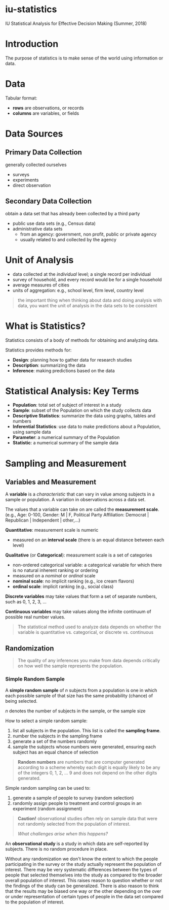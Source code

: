 # iu-statistics
IU Statistical Analysis for Effective Decision Making (Summer, 2018)

# Introduction
The purpose of statistics is to make sense of the world using information or data.

# Data
Tabular format:
- **rows** are observations, or records
- **columns** are variables, or fields

# Data Sources

## Primary Data Collection
generally collected ourselves
- surveys
- experiments
- direct observation

## Secondary Data Collection
obtain a data set that has already been collected by a third party
- public use data sets (e.g., Census data)
- administrative data sets
  - from an agency: government, non profit, public or private agency
  - usually related to and collected by the agency

# Unit of Analysis
- data collected at the *individual* level; a single record per individual
- survey of household, and every record would be for a single household
- average measures of cities
- units of aggregation: e.g., school level, firm level, country level

> the important thing when thinking about data and doing analysis with data, you want the unit of analysis in the data sets to be consistent

# What is Statistics?
Statistics consists of a body of methods for obtaining and analyzing data.

Statistics provides methods for:
- **Design**: planning how to gather data for research studies
- **Description**: summarizing the data
- **Inference**: making predictions based on the data

# Statistical Analysis: Key Terms
- **Population**: total set of subject of interest in a study
- **Sample**: subset of the Population on which the study collects data
- **Descriptive Statistics**: summarize the data using graphs, tables and numbers
- **Inferential Statistics**: use data to make predictions about a Population, using sample data
- **Parameter**: a numerical summary of the Population
- **Statistic**: a numerical summary of the sample data

# Sampling and Measurement

## Variables and Measurement
A **variable** is a *characteristic* that can vary in value among subjects in a sample or population. A variation in observations across a data set.

The values that a variable can take on are called the **measurement scale**. (e.g., Age: 0-100, Gender: M | F, Political Party Affiliation: Democrat | Republican | Independent | other,...)

**Quantitative**: measurement scale is numeric
- measured on an **interval scale** (there is an equal distance between each level)

**Qualitative** (or **Categorical**): measurement scale is a set of categories
- non-ordered categorical variable: a categorical variable for which there is no natural inherent ranking or ordering
- measured on a *nominal* or *ordinal* scale
- **nominal scale**: no implicit ranking (e.g., ice cream flavors)
- **ordinal scale**: implicit ranking (e.g., social class)

**Discrete variables** may take values that form a set of separate numbers, such as 0, 1, 2, 3, ...

**Continuous variables** may take values along the infinite continuum of possible real number values.

> The statistical method used to analyze data depends on whether the variable is quantitative vs. categorical, or discrete vs. continuous

## Randomization

> The quality of any inferences you make from data depends critically on how well the sample represents the population.

### Simple Random Sample

A **simple random sample** of *n* subjects from a population is one in which each possible sample of that size has the same probability (chance) of being selected.

*n* denotes the number of subjects in the sample, or the sample size

How to select a simple random sample:
1. list all subjects in the population. This list is called the **sampling frame**.
2. number the subjects in the sampling frame
3. generate a set of the numbers randomly
4. sample the subjects whose numbers were generated, ensuring each subject has an equal chance of selection

> **Random numbers** are numbers that are computer generated according to a scheme whereby each digit is equally likely to be any of the integers 0, 1, 2, ... 9 and does not depend on the other digits generated.

Simple random sampling can be used to:
1. generate a sample of people to survey (random selection)
2. randomly assign people to treatment and control groups in an experiment (random assignment)

> **Caution!** observational studies often rely on sample data that were not randomly selected from the population of interest. <p> *What challenges arise when this happens?*

An **observational study** is a study in which data are self-reported by subjects. There is no random procedure in place.

Without any randomization we don't know the extent to which the people participating in the survey or the study actually represent the population of interest. There may be very systematic differences between the types of people that selected themselves into the study as compared to the broader overall population of interest. This raises reason to question whether or not the findings of the study can be generalized. There is also reason to think that the results may be biased one way or the other depending on the over or under representation of certain types of people in the data set compared to the population of interest.

